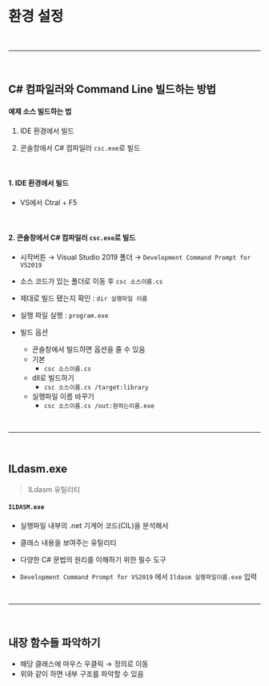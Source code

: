 # 환경 설정

<br>

---

<br>

## C# 컴파일러와 Command Line 빌드하는 방법

#### 예제 소스 빌드하는 법

1. IDE 환경에서 빌드

2. 콘솔창에서 C# 컴파일러 `csc.exe`로 빌드

<br>

#### 1. IDE 환경에서 빌드

* VS에서 Ctral + F5

<br>

#### 2. 콘솔창에서 C# 컴파일러 `csc.exe`로 빌드

* 시작버튼 → Visual Studio 2019 폴더 → `Development Command Prompt for VS2019`

* 소스 코드가 있는 폴더로 이동 후 `csc 소스이름.cs` 
* 제대로 빌드 됐는지 확인 : `dir 실행파일 이름`
* 실행 파일 실행 : `program.exe` 

* 빌드 옵션
  * 콘솔창에서 빌드하면 옵션을 줄 수 있음
  * 기본
    * `csc 소스이름.cs`
  * dll로 빌드하기
    * `csc 소스이름.cs /target:library`	
  * 실행파일 이름 바꾸기
    * `csc 소스이름.cs /out:원하는이름.exe`

<br>

---

<br>

##  ILdasm.exe

> ILdasm 유틸리티

#### `ILDASM.exe`

* 실행파일 내부의 .net 기계어 코드(CIL)을 분석해서 
* 클래스 내용을 보여주는 유틸리티
* 다양한 C# 문법의 원리를 이해하기 위한 필수 도구

* `Development Command Prompt for VS2019` 에서 `Ildasm 실행파일이름.exe` 입력

<br>

----

<br>

## 내장 함수들 파악하기

* 해당 클래스에 마우스 우클릭 → 정의로 이동
* 위와 같이 하면 내부 구조를 파악할 수 있음